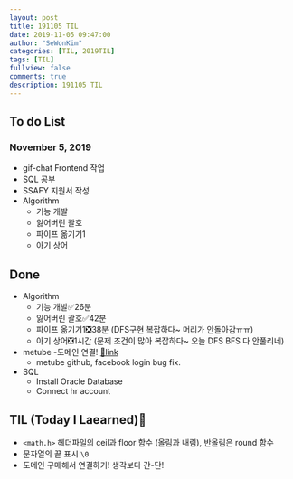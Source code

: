 ```yaml
---
layout: post
title: 191105 TIL
date: 2019-11-05 09:47:00
author: "SeWonKim"
categories: [TIL, 2019TIL]
tags: [TIL]
fullview: false
comments: true
description: 191105 TIL
---
```


## To do List

### November 5, 2019

- gif-chat Frontend 작업
- SQL 공부
- SSAFY 지원서 작성
- Algorithm
    - 기능 개발
    - 잃어버린 괄호
    - 파이프 옮기기1
    - 아기 상어


## Done

- Algorithm
    - 기능 개발✅26분
    - 잃어버린 괄호✅42분
    - 파이프 옮기기1❎38분 (DFS구현 복잡하다~ 머리가 안돌아감ㅠㅠ)
    - 아기 상어❎1시간 (문제 조건이 많아 복잡하다~ 오늘 DFS BFS 다 안풀리네)
- metube 
    -도메인 연결! [🔗link](www.metube.online)
    - metube github, facebook login bug fix.
- SQL
    - Install Oracle Database 
    - Connect hr account

## TIL (Today I Laearned)🤔
- `<math.h>` 헤더파일의 ceil과 floor 함수 (올림과 내림), 반올림은 round 함수
- 문자열의 끝 표시 `\0`
- 도메인 구매해서 연결하기! 생각보다 간-단!
